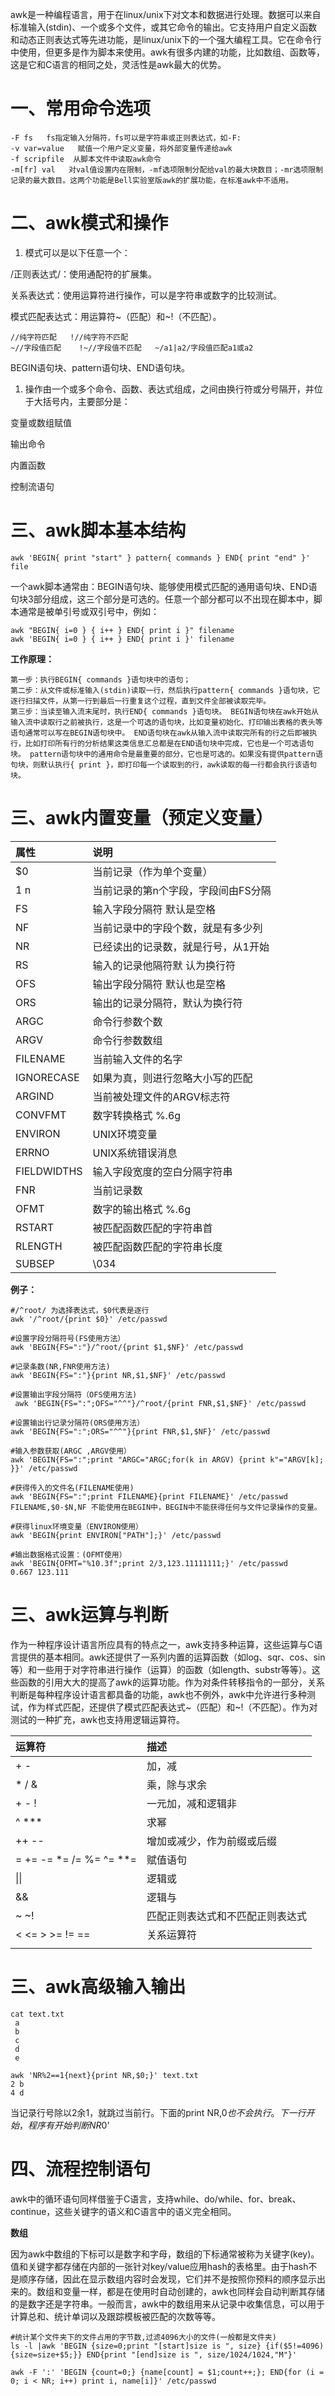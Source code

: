 awk是一种编程语言，用于在linux/unix下对文本和数据进行处理。数据可以来自标准输入\(stdin\)、一个或多个文件，或其它命令的输出。它支持用户自定义函数和动态正则表达式等先进功能，是linux/unix下的一个强大编程工具。它在命令行中使用，但更多是作为脚本来使用。awk有很多内建的功能，比如数组、函数等，这是它和C语言的相同之处，灵活性是awk最大的优势。

# **一、常用命令选项**

```
-F fs   fs指定输入分隔符，fs可以是字符串或正则表达式，如-F: 
-v var=value   赋值一个用户定义变量，将外部变量传递给awk 
-f scripfile  从脚本文件中读取awk命令 
-m[fr] val   对val值设置内在限制，-mf选项限制分配给val的最大块数目；-mr选项限制记录的最大数目。这两个功能是Bell实验室版awk的扩展功能，在标准awk中不适用。
```

# 二、awk模式和操作

1. 模式可以是以下任意一个： 

/正则表达式/：使用通配符的扩展集。

关系表达式：使用运算符进行操作，可以是字符串或数字的比较测试。

模式匹配表达式：用运算符~（匹配）和~!（不匹配）。

```
//纯字符匹配   !//纯字符不匹配   
~//字段值匹配    !~//字段值不匹配   ~/a1|a2/字段值匹配a1或a2
```

BEGIN语句块、pattern语句块、END语句块。

1. 操作由一个或多个命令、函数、表达式组成，之间由换行符或分号隔开，并位于大括号内，主要部分是：

变量或数组赋值

输出命令

内置函数

控制流语句

# 三、awk脚本基本结构

`awk 'BEGIN{ print "start" } pattern{ commands } END{ print "end" }' file`

一个awk脚本通常由：BEGIN语句块、能够使用模式匹配的通用语句块、END语句块3部分组成，这三个部分是可选的。任意一个部分都可以不出现在脚本中，脚本通常是被单引号或双引号中，例如：

```
awk "BEGIN{ i=0 } { i++ } END{ print i }" filename
awk 'BEGIN{ i=0 } { i++ } END{ print i }' filename
```

**工作原理：**

```
第一步：执行BEGIN{ commands }语句块中的语句；
第二步：从文件或标准输入(stdin)读取一行，然后执行pattern{ commands }语句块，它逐行扫描文件，从第一行到最后一行重复这个过程，直到文件全部被读取完毕。 
第三步：当读至输入流末尾时，执行END{ commands }语句块。 BEGIN语句块在awk开始从输入流中读取行之前被执行，这是一个可选的语句块，比如变量初始化、打印输出表格的表头等语句通常可以写在BEGIN语句块中。 END语句块在awk从输入流中读取完所有的行之后即被执行，比如打印所有行的分析结果这类信息汇总都是在END语句块中完成，它也是一个可选语句块。 pattern语句块中的通用命令是最重要的部分，它也是可选的。如果没有提供pattern语句块，则默认执行{ print }，即打印每一个读取到的行，awk读取的每一行都会执行该语句块。
```

# 三、awk内置变量（预定义变量）

| **属性** | **说明** |
| :--- | :--- |
| $0 | 当前记录（作为单个变量） |
| $1~$n | 当前记录的第n个字段，字段间由FS分隔 |
| FS | 输入字段分隔符 默认是空格 |
| NF | 当前记录中的字段个数，就是有多少列 |
| NR | 已经读出的记录数，就是行号，从1开始 |
| RS | 输入的记录他隔符默 认为换行符 |
| OFS | 输出字段分隔符 默认也是空格 |
| ORS | 输出的记录分隔符，默认为换行符 |
| ARGC | 命令行参数个数 |
| ARGV | 命令行参数数组 |
| FILENAME | 当前输入文件的名字 |
| IGNORECASE | 如果为真，则进行忽略大小写的匹配 |
| ARGIND | 当前被处理文件的ARGV标志符 |
| CONVFMT | 数字转换格式 %.6g |
| ENVIRON | UNIX环境变量 |
| ERRNO | UNIX系统错误消息 |
| FIELDWIDTHS | 输入字段宽度的空白分隔字符串 |
| FNR | 当前记录数 |
| OFMT | 数字的输出格式 %.6g |
| RSTART | 被匹配函数匹配的字符串首 |
| RLENGTH | 被匹配函数匹配的字符串长度 |
| SUBSEP | \034 |

**例子：**

```
#/^root/ 为选择表达式，$0代表是逐行
awk '/^root/{print $0}' /etc/passwd 

#设置字段分隔符号(FS使用方法）
awk 'BEGIN{FS=":"}/^root/{print $1,$NF}' /etc/passwd

#记录条数(NR,FNR使用方法)
awk 'BEGIN{FS=":"}{print NR,$1,$NF}' /etc/passwd

#设置输出字段分隔符（OFS使用方法) 
 awk 'BEGIN{FS=":";OFS="^^"}/^root/{print FNR,$1,$NF}' /etc/passwd

#设置输出行记录分隔符(ORS使用方法）
awk 'BEGIN{FS=":";ORS="^^"}{print FNR,$1,$NF}' /etc/passwd

#输入参数获取(ARGC ,ARGV使用）
awk 'BEGIN{FS=":";print "ARGC="ARGC;for(k in ARGV) {print k"="ARGV[k]; }}' /etc/passwd

#获得传入的文件名(FILENAME使用)
awk 'BEGIN{FS=":";print FILENAME}{print FILENAME}' /etc/passwd 
FILENAME,$0-$N,NF 不能使用在BEGIN中，BEGIN中不能获得任何与文件记录操作的变量。

#获得linux环境变量（ENVIRON使用）
awk 'BEGIN{print ENVIRON["PATH"];}' /etc/passwd 

#输出数据格式设置：(OFMT使用） 
awk 'BEGIN{OFMT="%10.3f";print 2/3,123.11111111;}' /etc/passwd 
0.667 123.111
```

# 三、awk运算与判断

作为一种程序设计语言所应具有的特点之一，awk支持多种运算，这些运算与C语言提供的基本相同。awk还提供了一系列内置的运算函数（如log、sqr、cos、sin等）和一些用于对字符串进行操作（运算）的函数（如length、substr等等）。这些函数的引用大大的提高了awk的运算功能。作为对条件转移指令的一部分，关系判断是每种程序设计语言都具备的功能，awk也不例外，awk中允许进行多种测试，作为样式匹配，还提供了模式匹配表达式~（匹配）和~!（不匹配）。作为对测试的一种扩充，awk也支持用逻辑运算符。

| 运算符 | 描述 |
| :--- | :--- |
| + - | 加，减 |
| \* / & | 乘，除与求余 |
| + - ! | 一元加，减和逻辑非 |
| ^ \*\*\* | 求幂 |
| ++ -- | 增加或减少，作为前缀或后缀 |
| = += -= \*= /= %= ^= \*\*= | 赋值语句 |
| \|\| | 逻辑或 |
| && | 逻辑与 |
| ~ ~! | 匹配正则表达式和不匹配正则表达式 |
| &lt; &lt;= &gt; &gt;= != == | 关系运算符 |
|  |  |

# 三、awk高级输入输出

```
cat text.txt
 a
 b
 c
 d 
 e 

awk 'NR%2==1{next}{print NR,$0;}' text.txt 
2 b 
4 d
```

当记录行号除以2余1，就跳过当前行。下面的print NR,$0也不会执行。下一行开始，程序有开始判断NR%2值。这个时候记录行号是：2 ，就会执行下面语句块：'print NR,$0'

# 四、流程控制语句

awk中的循环语句同样借鉴于C语言，支持while、do/while、for、break、continue，这些关键字的语义和C语言中的语义完全相同。

**数组**

因为awk中数组的下标可以是数字和字母，数组的下标通常被称为关键字\(key\)。值和关键字都存储在内部的一张针对key/value应用hash的表格里。由于hash不是顺序存储，因此在显示数组内容时会发现，它们并不是按照你预料的顺序显示出来的。数组和变量一样，都是在使用时自动创建的，awk也同样会自动判断其存储的是数字还是字符串。一般而言，awk中的数组用来从记录中收集信息，可以用于计算总和、统计单词以及跟踪模板被匹配的次数等等。

```
#统计某个文件夹下的文件占用的字节数,过滤4096大小的文件(一般都是文件夹)
ls -l |awk 'BEGIN {size=0;print "[start]size is ", size} {if($5!=4096){size=size+$5;}} END{print "[end]size is ", size/1024/1024,"M"}'
```

```
awk -F ':' 'BEGIN {count=0;} {name[count] = $1;count++;}; END{for (i = 0; i < NR; i++) print i, name[i]}' /etc/passwd
```



